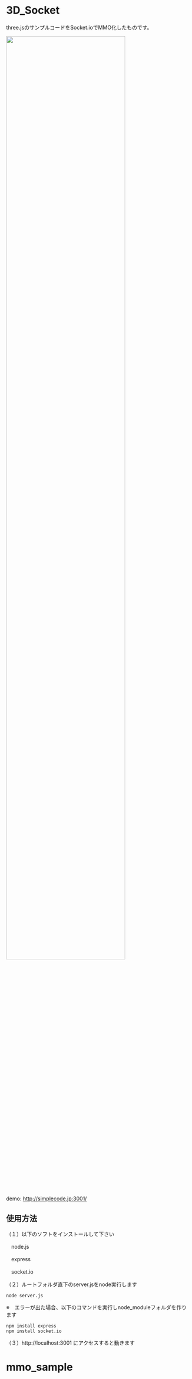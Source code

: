 3D_Socket
=========

three.jsのサンプルコードをSocket.ioでMMO化したものです。

<img src="http://simplecode.jp/lolipop/github/3D_Socket.png" width="80%" height="80%">　

demo: http://simplecode.jp:3001/

使用方法
----------
（１）以下のソフトをインストールして下さい

　node.js

　express

　socket.io

（２）ルートフォルダ直下のserver.jsをnode実行します

    node server.js

※　エラーが出た場合、以下のコマンドを実行しnode_moduleフォルダを作ります

    npm install express
    npm install socket.io

（３）http://localhost:3001 にアクセスすると動きます
# mmo_sample
